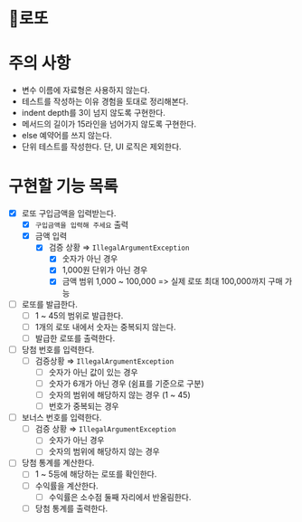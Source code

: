 # 🎰로또
# 주의 사항

- 변수 이름에 자료형은 사용하지 않는다.
- 테스트를 작성하는 이유 경험을 토대로 정리해본다.
- indent depth를 3이 넘지 않도록 구현한다.
- 메서드의 길이가 15라인을 넘어가지 않도록 구현한다.
- else 예약어를 쓰지 않는다.
- 단위 테스트를 작성한다. 단,  UI 로직은 제외한다.

# 구현할 기능 목록

- [x]  로또 구입금액을 입력받는다.
    - [x]  `구입금액을 입력해 주세요` 출력
    - [x]  금액 입력
        - [x]  검증 상황 ⇒ `IllegalArgumentException`
            - [x]  숫자가 아닌 경우
            - [x]  1,000원 단위가 아닌 경우
            - [x]  금액 범위 1,000 ~ 100,000 => 실제 로또 최대 100,000까지 구매 가능
- [ ]  로또를 발급한다.
    - [ ]  1 ~ 45의 범위로 발급한다.
    - [ ]  1개의 로또 내에서 숫자는 중복되지 않는다.
    - [ ]  발급한 로또를 출력한다.
- [ ]  당첨 번호를 입력한다.
    - [ ]  검증상황 ⇒ `IllegalArgumentException`
        - [ ]  숫자가 아닌 값이 있는 경우
        - [ ]  숫자가 6개가 아닌 경우 (쉼표를 기준으로 구분)
        - [ ]  숫자의 범위에 해당하지 않는 경우 (1 ~ 45)
        - [ ]  번호가 중복되는 경우
- [ ]  보너스 번호를 입력한다.
    - [ ]  검증 상황 ⇒ `IllegalArgumentException`
        - [ ]  숫자가 아닌 경우
        - [ ]  숫자의 범위에 해당하지 않는 경우
- [ ]  당첨 통계를 계산한다.
    - [ ]  1 ~ 5등에 해당하는 로또를 확인한다.
    - [ ]  수익률을 계산한다.
        - [ ]  수익률은 소수점 둘째 자리에서 반올림한다.
    - [ ]  당첨 통계를 출력한다.
